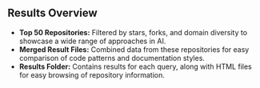 ## Results Overview

- **Top 50 Repositories:** Filtered by stars, forks, and domain diversity to showcase a wide range of approaches in AI.
- **Merged Result Files:** Combined data from these repositories for easy comparison of code patterns and documentation styles.
- **Results Folder:** Contains results for each query, along with HTML files for easy browsing of repository information.